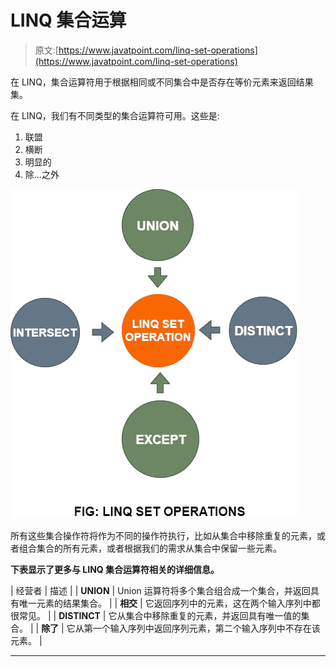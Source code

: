 # LINQ 集合运算

> 原文:[https://www.javatpoint.com/linq-set-operations](https://www.javatpoint.com/linq-set-operations)

在 LINQ，集合运算符用于根据相同或不同集合中是否存在等价元素来返回结果集。

在 LINQ，我们有不同类型的集合运算符可用。这些是:

1.  联盟
2.  横断
3.  明显的
4.  除...之外

![LINQ Set Operations](img/dc3876b1218ac5be312c4327336bc641.png)

所有这些集合操作符将作为不同的操作符执行，比如从集合中移除重复的元素，或者组合集合的所有元素，或者根据我们的需求从集合中保留一些元素。

**下表显示了更多与 LINQ 集合运算符相关的详细信息。**

| 经营者 | 描述 |
| **UNION** | Union 运算符将多个集合组合成一个集合，并返回具有唯一元素的结果集合。 |
| **相交** | 它返回序列中的元素，这在两个输入序列中都很常见。 |
| **DISTINCT** | 它从集合中移除重复的元素，并返回具有唯一值的集合。 |
| **除了** | 它从第一个输入序列中返回序列元素，第二个输入序列中不存在该元素。 |

* * *